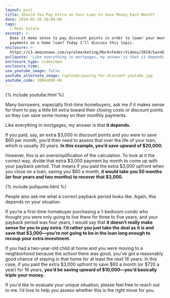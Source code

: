 ```yaml
---
layout: post
title: Should You Pay Extra on Your Loan to Save Money Each Month?
date: 2019-05-20 20:04:00
tags:
  - Real Estate
excerpt: >-
  Does it make sense to pay discount points in order to lower your monthly
  payments on a home loan? Today I’ll discuss this topic.
enclosure: >-
  https://s3.amazonaws.com/vyralmarketing/Mark+Feder/Videos/2019/San+Diego+Loan+Advisor-+Should+You+Pay+Extra+on+Your+Loan+to+Save+Money+Each+Month_.mp4
pullquote: 'Like everything in mortgages, my answer is that it depends.'
enclosure_type: video/mp4
enclosure_time:
use_youtube_image: false
youtube_alternate_image: /uploads/paying-for-discount-youtube.jpg
youtube_code: XQNkoDDK-Hk
---
```


{% include youtube.html %}

Many borrowers, especially first-time homebuyers, ask me if it makes sense for them to pay a little bit extra toward their closing costs or discount points so they can save some money on their monthly payments.

Like everything in mortgages, my answer is that **it depends.**

If you paid, say, an extra $3,000 in discount points and you were to save $60 per month, you’d then need to assess that over the life of your loan, which is usually 30 years. **In this example, you’d save upward of $20,000.**

However, this is an oversimplification of the calculation. To look at it the correct way, divide that extra $3,000 payment by month to come up with your payback period. That means if you paid the extra $3,000 upfront when you close on a loan, saving you $60 a month, **it would take you 50 months (or four years and two months) to recover that $3,000.**

{% include pullquote.html %}

People also ask me what a correct payback period looks like. Again, this depends on your situation.

If you’re a first-time homebuyer purchasing a 1-bedroom condo who thought you were only going to live there for three to five years, and your payback period was four years, I would say that **it doesn’t really make sense for you to pay extra. I’d rather you just take the deal as it is and save that $3,000—you’re not going to be in the loan long enough to recoup your extra investment.**

If you had a two-year-old child at home and you were moving to a neighborhood because the school there was good, you’ve got a reasonably good chance of staying in that home for at least the next 16 years. In this case, if you paid the extra $3,000 upfront to save $60 a month (or $720 a year) for 16 years, **you’d be saving upward of $10,000—you’d basically triple your money.**

If you’d like to evaluate your unique situation, please feel free to reach out to me. I’d love to help you assess whether this is the right move for you.